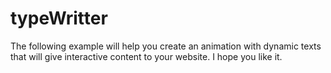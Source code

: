 # typeWritter
The following example will help you create an animation with dynamic texts that will give interactive content to your website. I hope you like it.
